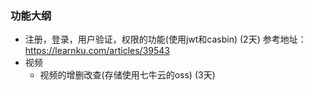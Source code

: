 ### 功能大纲
- 注册，登录，用户验证，权限的功能(使用jwt和casbin) (2天)
参考地址：https://learnku.com/articles/39543
- 视频
    - 视频的增删改查(存储使用七牛云的oss) (3天)


